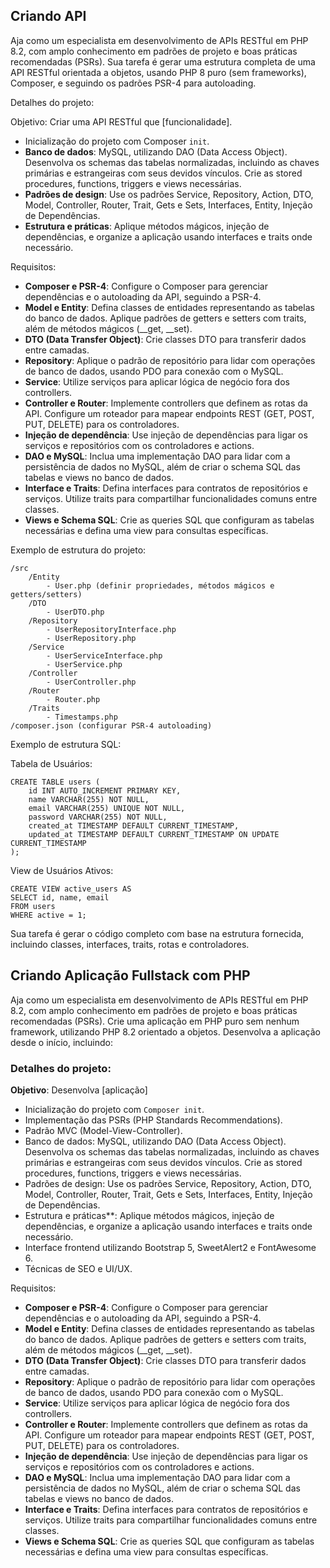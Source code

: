 ## Criando API

Aja como um especialista em desenvolvimento de APIs RESTful em PHP 8.2, com amplo conhecimento em padrões de projeto e boas práticas recomendadas (PSRs). Sua tarefa é gerar uma estrutura completa de uma API RESTful orientada a objetos, usando PHP 8 puro (sem frameworks), Composer, e seguindo os padrões PSR-4 para autoloading.

Detalhes do projeto:

Objetivo: Criar uma API RESTful que [funcionalidade].

- Inicialização do projeto com Composer `init`.
- **Banco de dados**: MySQL, utilizando DAO (Data Access Object). Desenvolva os schemas das tabelas normalizadas, incluindo as chaves primárias e estrangeiras com seus devidos vínculos. Crie as stored procedures, functions, triggers e views necessárias.
- **Padrões de design**: Use os padrões Service, Repository, Action, DTO, Model, Controller, Router, Trait, Gets e Sets, Interfaces, Entity, Injeção de Dependências.
- **Estrutura e práticas**: Aplique métodos mágicos, injeção de dependências, e organize a aplicação usando interfaces e traits onde necessário.

Requisitos:
- **Composer e PSR-4**: Configure o Composer para gerenciar dependências e o autoloading da API, seguindo a PSR-4.
- **Model e Entity**: Defina classes de entidades representando as tabelas do banco de dados. Aplique padrões de getters e setters com traits, além de métodos mágicos (__get, __set).
- **DTO (Data Transfer Object)**: Crie classes DTO para transferir dados entre camadas.
- **Repository**: Aplique o padrão de repositório para lidar com operações de banco de dados, usando PDO para conexão com o MySQL.
- **Service**: Utilize serviços para aplicar lógica de negócio fora dos controllers.
- **Controller e Router**: Implemente controllers que definem as rotas da API. Configure um roteador para mapear endpoints REST (GET, POST, PUT, DELETE) para os controladores.
- **Injeção de dependência**: Use injeção de dependências para ligar os serviços e repositórios com os controladores e actions.
- **DAO e MySQL**: Inclua uma implementação DAO para lidar com a persistência de dados no MySQL, além de criar o schema SQL das tabelas e views no banco de dados.
- **Interface e Traits**: Defina interfaces para contratos de repositórios e serviços. Utilize traits para compartilhar funcionalidades comuns entre classes.
- **Views e Schema SQL**: Crie as queries SQL que configuram as tabelas necessárias e defina uma view para consultas específicas.

Exemplo de estrutura do projeto:
~~~~
/src
    /Entity
        - User.php (definir propriedades, métodos mágicos e getters/setters)
    /DTO
        - UserDTO.php
    /Repository
        - UserRepositoryInterface.php
        - UserRepository.php
    /Service
        - UserServiceInterface.php
        - UserService.php
    /Controller
        - UserController.php
    /Router
        - Router.php
    /Traits
        - Timestamps.php
/composer.json (configurar PSR-4 autoloading)
~~~~

Exemplo de estrutura SQL:

Tabela de Usuários:

~~~
CREATE TABLE users (
    id INT AUTO_INCREMENT PRIMARY KEY,
    name VARCHAR(255) NOT NULL,
    email VARCHAR(255) UNIQUE NOT NULL,
    password VARCHAR(255) NOT NULL,
    created_at TIMESTAMP DEFAULT CURRENT_TIMESTAMP,
    updated_at TIMESTAMP DEFAULT CURRENT_TIMESTAMP ON UPDATE CURRENT_TIMESTAMP
);

~~~~
View de Usuários Ativos:

~~~~
CREATE VIEW active_users AS
SELECT id, name, email
FROM users
WHERE active = 1;
~~~~

Sua tarefa é gerar o código completo com base na estrutura fornecida, incluindo classes, interfaces, traits, rotas e controladores.



## Criando Aplicação Fullstack com PHP

Aja como um especialista em desenvolvimento de APIs RESTful em PHP 8.2, com amplo conhecimento em padrões de projeto e boas práticas recomendadas (PSRs). Crie uma aplicação em PHP puro sem nenhum framework, utilizando PHP 8.2 orientado a objetos. Desenvolva a aplicação desde o início, incluindo:

### Detalhes do projeto:

**Objetivo**: Desenvolva [aplicação]

* Inicialização do projeto com `Composer init`.
* Implementação das PSRs (PHP Standards Recommendations).
* Padrão MVC (Model-View-Controller).
* Banco de dados: MySQL, utilizando DAO (Data Access Object). Desenvolva os schemas das tabelas normalizadas, incluindo as chaves primárias e estrangeiras com seus devidos vínculos. Crie as stored procedures, functions, triggers e views necessárias.
* Padrões de design: Use os padrões Service, Repository, Action, DTO, Model, Controller, Router, Trait, Gets e Sets, Interfaces, Entity, Injeção de Dependências.
* Estrutura e práticas**: Aplique métodos mágicos, injeção de dependências, e organize a aplicação usando interfaces e traits onde necessário.
* Interface frontend utilizando Bootstrap 5, SweetAlert2 e FontAwesome 6.
* Técnicas de SEO e UI/UX.

Requisitos:
- **Composer e PSR-4**: Configure o Composer para gerenciar dependências e o autoloading da API, seguindo a PSR-4.
- **Model e Entity**: Defina classes de entidades representando as tabelas do banco de dados. Aplique padrões de getters e setters com traits, além de métodos mágicos (__get, __set).
- **DTO (Data Transfer Object)**: Crie classes DTO para transferir dados entre camadas.
- **Repository**: Aplique o padrão de repositório para lidar com operações de banco de dados, usando PDO para conexão com o MySQL.
- **Service**: Utilize serviços para aplicar lógica de negócio fora dos controllers.
- **Controller e Router**: Implemente controllers que definem as rotas da API. Configure um roteador para mapear endpoints REST (GET, POST, PUT, DELETE) para os controladores.
- **Injeção de dependência**: Use injeção de dependências para ligar os serviços e repositórios com os controladores e actions.
- **DAO e MySQL**: Inclua uma implementação DAO para lidar com a persistência de dados no MySQL, além de criar o schema SQL das tabelas e views no banco de dados.
- **Interface e Traits**: Defina interfaces para contratos de repositórios e serviços. Utilize traits para compartilhar funcionalidades comuns entre classes.
- **Views e Schema SQL**: Crie as queries SQL que configuram as tabelas necessárias e defina uma view para consultas específicas.
